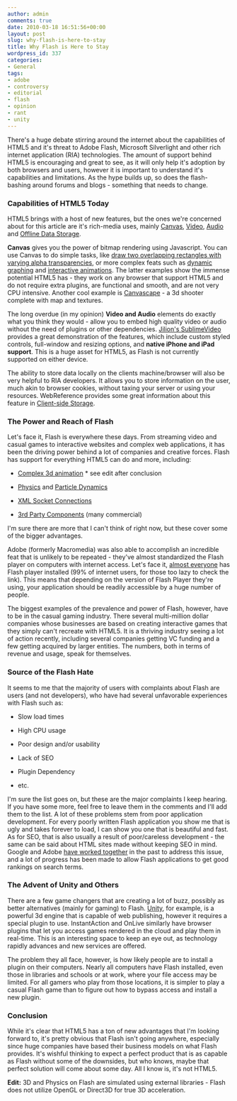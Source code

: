 ```yaml
---
author: admin
comments: true
date: 2010-03-18 16:51:56+00:00
layout: post
slug: why-flash-is-here-to-stay
title: Why Flash is Here to Stay
wordpress_id: 337
categories:
- General
tags:
- adobe
- controversy
- editorial
- flash
- opinion
- rant
- unity
---
```


There's a huge debate stirring around the internet about the capabilities of HTML5 and it's threat to Adobe Flash, Microsoft Silverlight and other rich internet application (RIA) technologies.  The amount of support behind HTML5 is encouraging and great to see, as it will only help it's adoption by both browsers and users, however it is important to understand it's capabilities and limitations.  As the hype builds up, so does the flash-bashing around forums and blogs - something that needs to change.<!-- more -->



### Capabilities of HTML5 Today


HTML5 brings with a host of new features, but the ones we're concerned about for this article are it's rich-media uses, mainly [Canvas](https://developer.mozilla.org/en/Canvas_tutorial), [Video](http://www.whatwg.org/specs/web-apps/current-work/multipage/video.html#video), [Audio](http://www.whatwg.org/specs/web-apps/current-work/multipage/video.html#audio) and [Offline Data Storage](http://www.quirksmode.org/blog/archives/2009/06/html5_storage_t.html).

**Canvas** gives you the power of bitmap rendering using Javascript.  You can use Canvas to do simple tasks, like [draw two overlapping rectangles with varying alpha transparencies](https://developer.mozilla.org/@api/deki/files/2931/=simple_example_(1).html), or more complex feats such as [dynamic graphing](http://igrapher.com/) and [interactive animations](http://www.blobsallad.se/).  The latter examples show the immense potential HTML5 has - they work on any browser that support HTML5 and do not require extra plugins, are functional and smooth, and are not very CPU intensive.  Another cool example is [Canvascape](http://www.benjoffe.com/code/demos/canvascape/) - a 3d shooter complete with map and textures.

The long overdue (in my opinion) **Video and Audio** elements do exactly what you think they would - allow you to embed high quality video or audio without the need of plugins or other dependencies.  [Jilion's SublimeVideo](http://jilion.com/sublime/video) provides a great demonstration of the features, which include custom styled controls, full-window and resizing options, and **native iPhone and iPad support**.  This is a huge asset for HTML5, as Flash is not currently supported on either device.

The ability to store data locally on the clients machine/browser will also be very helpful to RIA developers.  It allows you to store information on the user, much akin to browser cookies, without taxing your server or using your resources.  WebReference provides some great information about this feature in [Client-side Storage](http://www.webreference.com/authoring/languages/html/HTML5-Client-Side/).



### The Power and Reach of Flash


Let's face it, Flash is everywhere these days.  From streaming video and casual games to interactive websites and complex web applications, it has been the driving power behind a lot of companies and creative forces.  Flash has support for everything HTML5 can do and more, including:



	
  * [Complex 3d animation](http://blog.papervision3d.org/) * see edit after conclusion

	
  * [Physics](http://www.box2d.org/) and [Particle Dynamics](http://flintparticles.org/examples)

	
  * [XML Socket Connections](http://www.kirupa.com/developer/flash8/php5sockets_flash8.htm)

	
  * [3rd Party Components](http://ntt.cc/2009/02/13/over-18-great-third-party-tools-for-adobe-flash-2.html) (many commercial)


I'm sure there are more that I can't think of right now, but these cover some of the bigger advantages.

Adobe (formerly Macromedia) was also able to accomplish an incredible feat that is unlikely to be repeated - they've almost standardized the Flash player on computers with internet access.  Let's face it, [almost everyone](https://www.adobe.com/products/player_census/flashplayer/) has Flash player installed (99% of internet users, for those too lazy to check the link).  This means that depending on the version of Flash Player they're using, your application should be readily accessible by a huge number of people.

The biggest examples of the prevalence and power of Flash, however, have to be in the casual gaming industry.  There several multi-million dollar companies whose businesses are based on creating interactive games that they simply can't recreate with HTML5.  It is a thriving industry seeing a lot of action recently, including several companies getting VC funding and a few getting acquired by larger entities.  The numbers, both in terms of revenue and usage, speak for themselves.



### Source of the Flash Hate


It seems to me that the majority of users with complaints about Flash are users (and not developers), who have had several unfavorable experiences with Flash such as:



	
  * Slow load times

	
  * High CPU usage

	
  * Poor design and/or usability

	
  * Lack of SEO

	
  * Plugin Dependency

	
  * etc.


I'm sure the list goes on, but these are the major complaints I keep hearing.  If you have some more, feel free to leave them in the comments and I'll add them to the list.  A lot of these problems stem from poor application development.  For every poorly written Flash application you show me that is ugly and takes forever to load, I can show you one that is beautiful and fast.  As for SEO, that is also usually a result of poor/careless development - the same can be said about HTML sites made without keeping SEO in mind.  Google and Adobe [have worked together](http://www.beussery.com/blog/index.php/2008/10/google-flash-seo/) in the past to address this issue, and a lot of progress has been made to allow Flash applications to get good rankings on search terms.



### The Advent of Unity and Others


There are a few game changers that are creating a lot of buzz, possibly as better alternatives (mainly for gaming) to Flash.  [Unity](http://www.beussery.com/blog/index.php/2008/10/google-flash-seo/), for example, is a powerful 3d engine that is capable of web publishing, however it requires a special plugin to use.  InstantAction and OnLive similarly have browser plugins that let you access games rendered in the cloud and play them in real-time.  This is an interesting space to keep an eye out, as technology rapidly advances and new services are offered.

The problem they all face, however, is how likely people are to install a plugin on their computers.  Nearly all computers have Flash installed, even those in libraries and schools or at work, where your file access may be limited.  For all gamers who play from those locations, it is simpler to play a casual Flash game than to figure out how to bypass access and install a new plugin.



### Conclusion


While it's clear that HTML5 has a ton of new advantages that I'm looking forward to, it's pretty obvious that Flash isn't going anywhere, especially since huge companies have based their business models on what Flash provides.  It's wishful thinking to expect a perfect product that is as capable as Flash without some of the downsides, but who knows, maybe that perfect solution will come about some day.  All I know is, it's not HTML5.



**Edit:** 3D and Physics on Flash are simulated using external libraries - Flash does not utilize OpenGL or Direct3D for true 3D acceleration.
